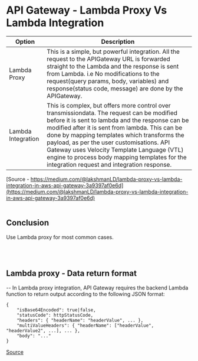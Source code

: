 
# API Gateway - Lambda Proxy Vs Lambda Integration



| Option | Description |
| ----------- | ----------- |
| Lambda Proxy | This is a simple, but powerful integration. All the request to the APIGateway URL is forwarded straight to the Lambda and the response is sent from Lambda. i.e No modifications to the request(query params, body, variables) and response(status code, message) are done by the APIGateway.  |
| Lambda Integration | This is complex, but offers more control over transmissiondata. The request can be modified before it is sent to lambda and the response can be modified after it is sent from lambda. This can be done by mapping templates which transforms the payload, as per the user customisations. API Gateway uses Velocity Template Language (VTL) engine to process body mapping templates for the integration request and integration response.      |

[Source - https://medium.com/@lakshmanLD/lambda-proxy-vs-lambda-integration-in-aws-api-gateway-3a9397af0e6d](https://medium.com/@lakshmanLD/lambda-proxy-vs-lambda-integration-in-aws-api-gateway-3a9397af0e6d)
<br/><br/>
## Conclusion
Use Lambda proxy for most common cases.

<br/><br/>
## Lambda proxy - Data return format
--
In Lambda proxy integration, API Gateway requires the backend Lambda function to return output according to the following JSON format:


```
{
    "isBase64Encoded": true|false,
    "statusCode": httpStatusCode,
    "headers": { "headerName": "headerValue", ... },
    "multiValueHeaders": { "headerName": ["headerValue", "headerValue2", ...], ... },
    "body": "..."
}
```
[Source](https://docs.aws.amazon.com/apigateway/latest/developerguide/set-up-lambda-proxy-integrations.html#api-gateway-simple-proxy-for-lambda-output-format)